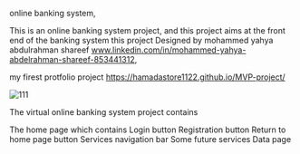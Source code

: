 online banking system,

This is an online banking system project, and this project aims at the front end of the banking system
this project Designed by mohammed yahya abdulrahman shareef
www.linkedin.com/in/mohammed-yahya-abdelrahman-shareef-853441312, 



my firest protfolio project https://hamadastore1122.github.io/MVP-project/

![111](https://github.com/hamadastore1122/MVP-project/assets/142863486/6d66bc1a-cd36-4c44-a008-387b487ca972)





The virtual online banking system project contains


 The home page which contains
 Login button
 Registration button
 Return to home page button
 Services navigation bar
 Some future services
 Data page


